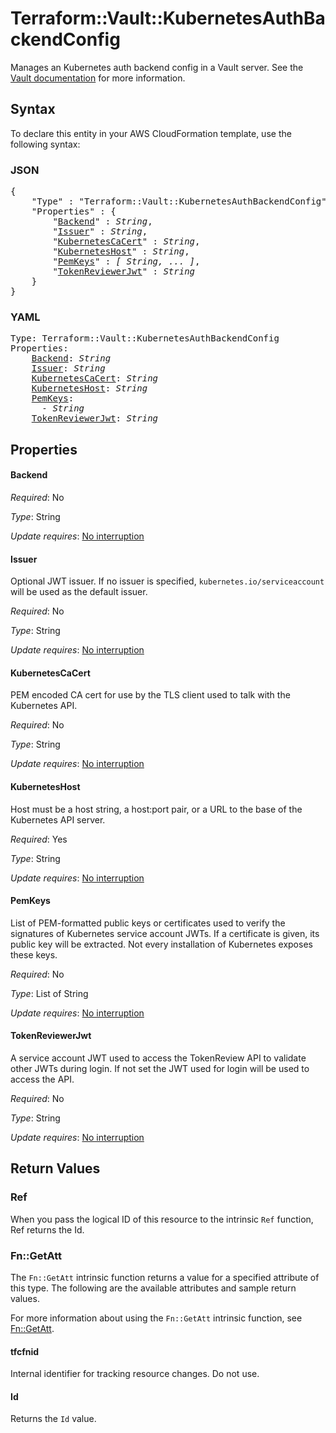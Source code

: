 # Terraform::Vault::KubernetesAuthBackendConfig

Manages an Kubernetes auth backend config in a Vault server. See the [Vault
documentation](https://www.vaultproject.io/docs/auth/kubernetes.html) for more
information.

## Syntax

To declare this entity in your AWS CloudFormation template, use the following syntax:

### JSON

<pre>
{
    "Type" : "Terraform::Vault::KubernetesAuthBackendConfig",
    "Properties" : {
        "<a href="#backend" title="Backend">Backend</a>" : <i>String</i>,
        "<a href="#issuer" title="Issuer">Issuer</a>" : <i>String</i>,
        "<a href="#kubernetescacert" title="KubernetesCaCert">KubernetesCaCert</a>" : <i>String</i>,
        "<a href="#kuberneteshost" title="KubernetesHost">KubernetesHost</a>" : <i>String</i>,
        "<a href="#pemkeys" title="PemKeys">PemKeys</a>" : <i>[ String, ... ]</i>,
        "<a href="#tokenreviewerjwt" title="TokenReviewerJwt">TokenReviewerJwt</a>" : <i>String</i>
    }
}
</pre>

### YAML

<pre>
Type: Terraform::Vault::KubernetesAuthBackendConfig
Properties:
    <a href="#backend" title="Backend">Backend</a>: <i>String</i>
    <a href="#issuer" title="Issuer">Issuer</a>: <i>String</i>
    <a href="#kubernetescacert" title="KubernetesCaCert">KubernetesCaCert</a>: <i>String</i>
    <a href="#kuberneteshost" title="KubernetesHost">KubernetesHost</a>: <i>String</i>
    <a href="#pemkeys" title="PemKeys">PemKeys</a>: <i>
      - String</i>
    <a href="#tokenreviewerjwt" title="TokenReviewerJwt">TokenReviewerJwt</a>: <i>String</i>
</pre>

## Properties

#### Backend

_Required_: No

_Type_: String

_Update requires_: [No interruption](https://docs.aws.amazon.com/AWSCloudFormation/latest/UserGuide/using-cfn-updating-stacks-update-behaviors.html#update-no-interrupt)

#### Issuer

Optional JWT issuer. If no issuer is specified, `kubernetes.io/serviceaccount` will be used as the default issuer.

_Required_: No

_Type_: String

_Update requires_: [No interruption](https://docs.aws.amazon.com/AWSCloudFormation/latest/UserGuide/using-cfn-updating-stacks-update-behaviors.html#update-no-interrupt)

#### KubernetesCaCert

PEM encoded CA cert for use by the TLS client used to talk with the Kubernetes API.

_Required_: No

_Type_: String

_Update requires_: [No interruption](https://docs.aws.amazon.com/AWSCloudFormation/latest/UserGuide/using-cfn-updating-stacks-update-behaviors.html#update-no-interrupt)

#### KubernetesHost

Host must be a host string, a host:port pair, or a URL to the base of the Kubernetes API server.

_Required_: Yes

_Type_: String

_Update requires_: [No interruption](https://docs.aws.amazon.com/AWSCloudFormation/latest/UserGuide/using-cfn-updating-stacks-update-behaviors.html#update-no-interrupt)

#### PemKeys

List of PEM-formatted public keys or certificates used to verify the signatures of Kubernetes service account JWTs. If a certificate is given, its public key will be extracted. Not every installation of Kubernetes exposes these keys.

_Required_: No

_Type_: List of String

_Update requires_: [No interruption](https://docs.aws.amazon.com/AWSCloudFormation/latest/UserGuide/using-cfn-updating-stacks-update-behaviors.html#update-no-interrupt)

#### TokenReviewerJwt

A service account JWT used to access the TokenReview API to validate other JWTs during login. If not set the JWT used for login will be used to access the API.

_Required_: No

_Type_: String

_Update requires_: [No interruption](https://docs.aws.amazon.com/AWSCloudFormation/latest/UserGuide/using-cfn-updating-stacks-update-behaviors.html#update-no-interrupt)

## Return Values

### Ref

When you pass the logical ID of this resource to the intrinsic `Ref` function, Ref returns the Id.

### Fn::GetAtt

The `Fn::GetAtt` intrinsic function returns a value for a specified attribute of this type. The following are the available attributes and sample return values.

For more information about using the `Fn::GetAtt` intrinsic function, see [Fn::GetAtt](https://docs.aws.amazon.com/AWSCloudFormation/latest/UserGuide/intrinsic-function-reference-getatt.html).

#### tfcfnid

Internal identifier for tracking resource changes. Do not use.

#### Id

Returns the <code>Id</code> value.

